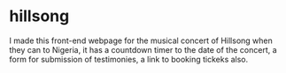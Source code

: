 # hillsong
I made this front-end webpage for the musical concert of Hillsong when they can to Nigeria, 
it has a countdown timer to the date of the concert,
a form for submission of testimonies, a link to booking tickeks also.
